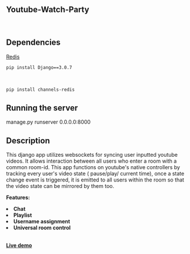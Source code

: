 ## Youtube-Watch-Party

<br>

## Dependencies

[Redis](https://github.com/redis/redis)
```bash
pip install Django==3.0.7
```
<br>

```bash
pip install channels-redis
```


## Running the server 

manage.py runserver 0.0.0.0:8000

## Description
This django app utilizes websockets for syncing user inputted youtube videos. It allows interaction between all users who enter a room with a common room-id. This app functions on youtube's native controllers by tracking every user's video state ( pause/play/ current time), once a state change event is triggered, it is emitted to all users within the room so that the video state can be mirrored by them too.

<b>Features:<b>
  <li>Chat</li>
  <li>Playlist</li>
  <li>Username assignment</li>
  <li>Universal room control</li>
  

<br>

[Live demo](syncpin.net)
